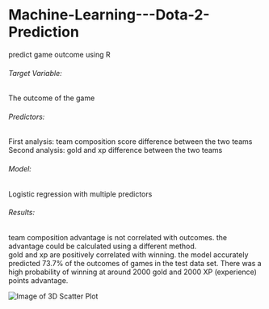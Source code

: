 # Machine-Learning---Dota-2-Prediction
predict game outcome using R

###### Target Variable:
The outcome of the game

###### Predictors:  
First analysis: team composition score difference between the two teams  
Second analysis: gold and xp difference between the two teams

###### Model:
Logistic regression with multiple predictors

###### Results:  
team composition advantage is not correlated with outcomes. the advantage could be calculated using a different method.  
gold and xp are positively correlated with winning. the model accurately predicted 73.7% of the outcomes of games in the test data set. There was a high probability of winning at around 2000 gold and 2000 XP (experience) points advantage.

![Image of 3D Scatter Plot](https://octodex.github.com/images/yaktocat.png)
